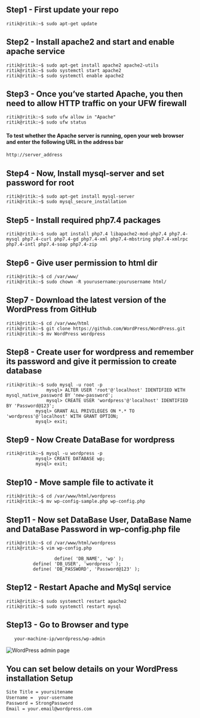 ## Step1 - First update your repo

```console
ritik@ritik:~$ sudo apt-get update
```

## Step2 - Install apache2 and start and enable apache service

```console
ritik@ritik:~$ sudo apt-get install apache2 apache2-utils
ritik@ritik:~$ sudo systemctl start apache2
ritik@ritik:~$ sudo systemctl enable apache2
```

## Step3 - Once you’ve started Apache, you then need to allow HTTP traffic on your UFW firewall

```console
ritik@ritik:~$ sudo ufw allow in "Apache"
ritik@ritik:~$ sudo ufw status
```

#### To test whether the Apache server is running, open your web browser and enter the following URL in the address bar
```bash
http://server_address
```

## Step4 - Now, Install mysql-server and set password for root

```console
ritik@ritik:~$ sudo apt-get install mysql-server
ritik@ritik:~$ sudo mysql_secure_installation
```

## Step5 -  Install required php7.4 packages 

```console 
ritik@ritik:~$ sudo apt install php7.4 libapache2-mod-php7.4 php7.4-mysql php7.4-curl php7.4-gd php7.4-xml php7.4-mbstring php7.4-xmlrpc php7.4-intl php7.4-soap php7.4-zip
```

## Step6 - Give user permission to html dir

```console
ritik@ritik:~$ cd /var/www/
ritik@ritik:~$ sudo chown -R yourusername:yourusername html/
```

## Step7 - Download the latest version of the WordPress from GitHub

```console
ritik@ritik:~$ cd /var/www/html
ritik@ritik:~$ git clone https://github.com/WordPress/WordPress.git
ritik@ritik:~$ mv WordPress wordpress
```

## Step8 - Create user for wordpress and remember its password and give it permission to create database

```console
ritik@ritik:~$ sudo mysql -u root -p
               mysql> ALTER USER 'root'@'localhost' IDENTIFIED WITH mysql_native_password BY 'new-password';
               mysql> CREATE USER 'wordpress'@'localhost' IDENTIFIED BY 'Password@123';
	       mysql> GRANT ALL PRIVILEGES ON *.* TO 'wordpress'@'localhost' WITH GRANT OPTION;
	       mysql> exit;
```

## Step9 - Now Create DataBase for wordpress

```console
ritik@ritik:~$ mysql -u wordpress -p
	       mysql> CREATE DATABASE wp;
	       mysql> exit;
```

## Step10 - Move sample file to activate it

```console
ritik@ritik:~$ cd /var/www/html/wordpress
ritik@ritik:~$ mv wp-config-sample.php wp-config.php
```

## Step11 - Now set DataBase User, DataBase Name and DataBase Password in wp-config.php file 

```console
ritik@ritik:~$ cd /var/www/html/wordpress
ritik@ritik:~$ vim wp-config.php
                
                  define( 'DB_NAME', 'wp' );
		  define( 'DB_USER', 'wordpress' );
		  define( 'DB_PASSWORD', 'Password@123' );
```

## Step12 - Restart Apache and MySql service

```console
ritik@ritik:~$ sudo systemctl restart apache2
ritik@ritik:~$ sudo systemctl restart mysql
```

## Step13 - Go to Browser and type

```bash
   your-machine-ip/wordpress/wp-admin
```
![WordPress admin page](https://i2.wp.com/wordpress.org/support/files/2018/10/install-step5_v47.png?ssl=1)

## You can set below details on your WordPress installation Setup

```bash
Site Title = yoursitename
Username =  your-username
Password = StrongPassword
Email = your.email@wordpress.com
```
